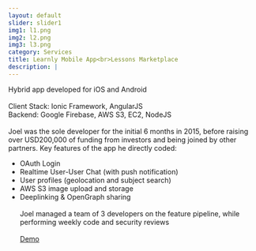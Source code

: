 ```yaml
---
layout: default
slider: slider1
img1: l1.png
img2: l2.png
img3: l3.png
category: Services
title: Learnly Mobile App<br>Lessons Marketplace
description: |
---
```

  Hybrid app developed for iOS and Android<br><br>Client Stack: Ionic Framework, AngularJS<br>Backend: Google Firebase, AWS S3, EC2, NodeJS<br><br>
  Joel was the sole developer for the initial 6 months in 2015, before raising over USD200,000 of funding from investors and being joined by other partners. Key features of the app he directly coded:
  - OAuth Login
  - Realtime User-User Chat (with push notification)
  - User profiles (geolocation and subject search)
  - AWS S3 image upload and storage
  - Deeplinking & OpenGraph sharing
  <br><br>Joel managed a team of 3 developers on the feature pipeline, while performing weekly code and security reviews
  <br><br>
  <a href="https://itunes.apple.com/sg/app/learnly-find-tutor-singapore-malaysia-tuition/id1059631214?mt=8">Demo</a>
